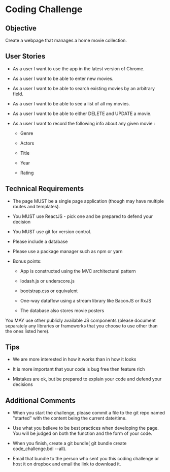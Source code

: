 # Coding Challenge

## Objective

Create a webpage that manages a home movie collection.



## User Stories

- As a user I want to use the app in the latest version of Chrome.

- As a user I want to be able to enter new movies.

- As a user I want to be able to search existing movies by an arbitrary field.

- As a user I want to be able to see a list of all my movies.

- As a user I want to be able to either DELETE and UPDATE a movie.

- As a user I want to record the following info about any given movie :

    - Genre

    - Actors

    - Title

    - Year

    - Rating



## Technical Requirements

- The page MUST be a single page application (though may have multiple routes and templates).

- You MUST use ReactJS - pick one and be prepared to defend your decision

- You MUST use git for version control.
    
- Please include a database

- Please use a package manager such as npm or yarn



- Bonus points:

    - App is constructed using the MVC architectural pattern

    - lodash.js or underscore.js

    - bootstrap.css or equivalent

    - One-way dataflow using a stream library like BaconJS or RxJS

    - The database also stores movie posters

You MAY use other publicly available JS components (please document separately any libraries or frameworks that you choose to use other than the ones listed here).

## Tips

- We are more interested in how it works than in how it looks

- It is more important that your code is bug free then feature rich

- Mistakes are ok, but be prepared to explain your code and defend your decisions

## Additional Comments

- When you start the challenge, please commit a file to the git repo named "started" with the content being the current date/time.

- Use what you believe to be best practices when developing the page. You will be judged on both the function and the form of your code.

- When you finish, create a git bundle( git bundle create code_challenge.bdl --all).

- Email that bundle to the person who sent you this coding challenge or host it on dropbox and email the link to download it.

